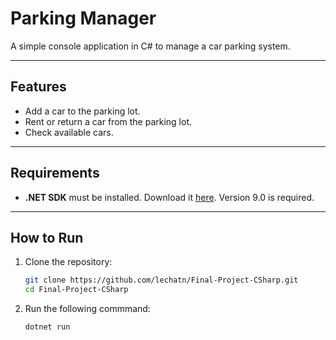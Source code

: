 # Parking Manager  

A simple console application in C# to manage a car parking system.  

---

## Features  

- Add a car to the parking lot.  
- Rent or return a car from the parking lot.  
- Check available cars.  

---

## Requirements  

- **.NET SDK** must be installed. Download it [here](https://dotnet.microsoft.com/download). Version 9.0 is required.

---

## How to Run  

1. Clone the repository:  
   ```bash
   git clone https://github.com/lechatn/Final-Project-CSharp.git
   cd Final-Project-CSharp

2. Run the following commmand:
    ```bash
    dotnet run
